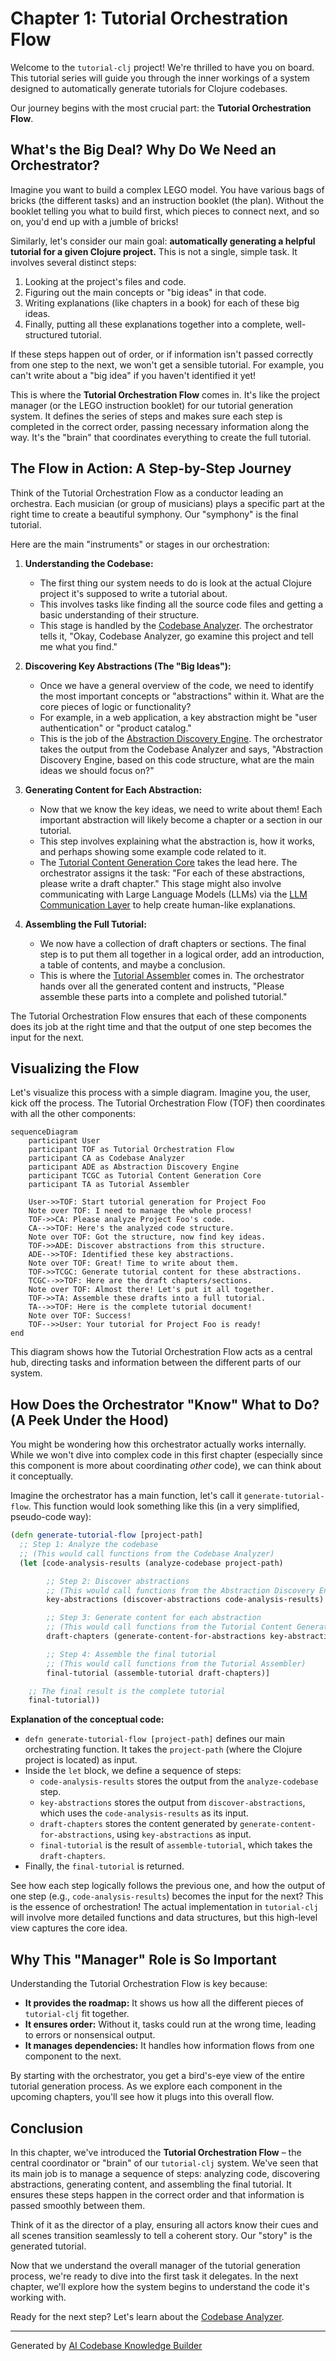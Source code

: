 # Chapter 1: Tutorial Orchestration Flow

Welcome to the `tutorial-clj` project! We're thrilled to have you on board. This tutorial series will guide you through the inner workings of a system designed to automatically generate tutorials for Clojure codebases.

Our journey begins with the most crucial part: the **Tutorial Orchestration Flow**.

## What's the Big Deal? Why Do We Need an Orchestrator?

Imagine you want to build a complex LEGO model. You have various bags of bricks (the different tasks) and an instruction booklet (the plan). Without the booklet telling you what to build first, which pieces to connect next, and so on, you'd end up with a jumble of bricks!

Similarly, let's consider our main goal: **automatically generating a helpful tutorial for a given Clojure project.**
This is not a single, simple task. It involves several distinct steps:
1.  Looking at the project's files and code.
2.  Figuring out the main concepts or "big ideas" in that code.
3.  Writing explanations (like chapters in a book) for each of these big ideas.
4.  Finally, putting all these explanations together into a complete, well-structured tutorial.

If these steps happen out of order, or if information isn't passed correctly from one step to the next, we won't get a sensible tutorial. For example, you can't write about a "big idea" if you haven't identified it yet!

This is where the **Tutorial Orchestration Flow** comes in. It's like the project manager (or the LEGO instruction booklet) for our tutorial generation system. It defines the series of steps and makes sure each step is completed in the correct order, passing necessary information along the way. It's the "brain" that coordinates everything to create the full tutorial.

## The Flow in Action: A Step-by-Step Journey

Think of the Tutorial Orchestration Flow as a conductor leading an orchestra. Each musician (or group of musicians) plays a specific part at the right time to create a beautiful symphony. Our "symphony" is the final tutorial.

Here are the main "instruments" or stages in our orchestration:

1.  **Understanding the Codebase:**
    *   The first thing our system needs to do is look at the actual Clojure project it's supposed to write a tutorial about.
    *   This involves tasks like finding all the source code files and getting a basic understanding of their structure.
    *   This stage is handled by the [Codebase Analyzer](02_codebase_analyzer.md). The orchestrator tells it, "Okay, Codebase Analyzer, go examine this project and tell me what you find."

2.  **Discovering Key Abstractions (The "Big Ideas"):**
    *   Once we have a general overview of the code, we need to identify the most important concepts or "abstractions" within it. What are the core pieces of logic or functionality?
    *   For example, in a web application, a key abstraction might be "user authentication" or "product catalog."
    *   This is the job of the [Abstraction Discovery Engine](03_abstraction_discovery_engine.md). The orchestrator takes the output from the Codebase Analyzer and says, "Abstraction Discovery Engine, based on this code structure, what are the main ideas we should focus on?"

3.  **Generating Content for Each Abstraction:**
    *   Now that we know the key ideas, we need to write about them! Each important abstraction will likely become a chapter or a section in our tutorial.
    *   This step involves explaining what the abstraction is, how it works, and perhaps showing some example code related to it.
    *   The [Tutorial Content Generation Core](04_tutorial_content_generation_core.md) takes the lead here. The orchestrator assigns it the task: "For each of these abstractions, please write a draft chapter." This stage might also involve communicating with Large Language Models (LLMs) via the [LLM Communication Layer](06_llm_communication_layer.md) to help create human-like explanations.

4.  **Assembling the Full Tutorial:**
    *   We now have a collection of draft chapters or sections. The final step is to put them all together in a logical order, add an introduction, a table of contents, and maybe a conclusion.
    *   This is where the [Tutorial Assembler](05_tutorial_assembler.md) comes in. The orchestrator hands over all the generated content and instructs, "Please assemble these parts into a complete and polished tutorial."

The Tutorial Orchestration Flow ensures that each of these components does its job at the right time and that the output of one step becomes the input for the next.

## Visualizing the Flow

Let's visualize this process with a simple diagram. Imagine you, the user, kick off the process. The Tutorial Orchestration Flow (TOF) then coordinates with all the other components:

```mermaid
sequenceDiagram
    participant User
    participant TOF as Tutorial Orchestration Flow
    participant CA as Codebase Analyzer
    participant ADE as Abstraction Discovery Engine
    participant TCGC as Tutorial Content Generation Core
    participant TA as Tutorial Assembler

    User->>TOF: Start tutorial generation for Project Foo
    Note over TOF: I need to manage the whole process!
    TOF->>CA: Please analyze Project Foo's code.
    CA-->>TOF: Here's the analyzed code structure.
    Note over TOF: Got the structure, now find key ideas.
    TOF->>ADE: Discover abstractions from this structure.
    ADE-->>TOF: Identified these key abstractions.
    Note over TOF: Great! Time to write about them.
    TOF->>TCGC: Generate tutorial content for these abstractions.
    TCGC-->>TOF: Here are the draft chapters/sections.
    Note over TOF: Almost there! Let's put it all together.
    TOF->>TA: Assemble these drafts into a full tutorial.
    TA-->>TOF: Here is the complete tutorial document!
    Note over TOF: Success!
    TOF-->>User: Your tutorial for Project Foo is ready!
end
```

This diagram shows how the Tutorial Orchestration Flow acts as a central hub, directing tasks and information between the different parts of our system.

## How Does the Orchestrator "Know" What to Do? (A Peek Under the Hood)

You might be wondering how this orchestrator actually works internally. While we won't dive into complex code in this first chapter (especially since this component is more about coordinating *other* code), we can think about it conceptually.

Imagine the orchestrator has a main function, let's call it `generate-tutorial-flow`. This function would look something like this (in a very simplified, pseudo-code way):

```clojure
(defn generate-tutorial-flow [project-path]
  ;; Step 1: Analyze the codebase
  ;; (This would call functions from the Codebase Analyzer)
  (let [code-analysis-results (analyze-codebase project-path)

        ;; Step 2: Discover abstractions
        ;; (This would call functions from the Abstraction Discovery Engine)
        key-abstractions (discover-abstractions code-analysis-results)

        ;; Step 3: Generate content for each abstraction
        ;; (This would call functions from the Tutorial Content Generation Core)
        draft-chapters (generate-content-for-abstractions key-abstractions)

        ;; Step 4: Assemble the final tutorial
        ;; (This would call functions from the Tutorial Assembler)
        final-tutorial (assemble-tutorial draft-chapters)]

    ;; The final result is the complete tutorial
    final-tutorial))
```

**Explanation of the conceptual code:**

*   `defn generate-tutorial-flow [project-path]` defines our main orchestrating function. It takes the `project-path` (where the Clojure project is located) as input.
*   Inside the `let` block, we define a sequence of steps:
    *   `code-analysis-results` stores the output from the `analyze-codebase` step.
    *   `key-abstractions` stores the output from `discover-abstractions`, which uses the `code-analysis-results` as its input.
    *   `draft-chapters` stores the content generated by `generate-content-for-abstractions`, using `key-abstractions` as input.
    *   `final-tutorial` is the result of `assemble-tutorial`, which takes the `draft-chapters`.
*   Finally, the `final-tutorial` is returned.

See how each step logically follows the previous one, and how the output of one step (e.g., `code-analysis-results`) becomes the input for the next? This is the essence of orchestration! The actual implementation in `tutorial-clj` will involve more detailed functions and data structures, but this high-level view captures the core idea.

## Why This "Manager" Role is So Important

Understanding the Tutorial Orchestration Flow is key because:

*   **It provides the roadmap:** It shows us how all the different pieces of `tutorial-clj` fit together.
*   **It ensures order:** Without it, tasks could run at the wrong time, leading to errors or nonsensical output.
*   **It manages dependencies:** It handles how information flows from one component to the next.

By starting with the orchestrator, you get a bird's-eye view of the entire tutorial generation process. As we explore each component in the upcoming chapters, you'll see how it plugs into this overall flow.

## Conclusion

In this chapter, we've introduced the **Tutorial Orchestration Flow** – the central coordinator or "brain" of our `tutorial-clj` system. We've seen that its main job is to manage a sequence of steps: analyzing code, discovering abstractions, generating content, and assembling the final tutorial. It ensures these steps happen in the correct order and that information is passed smoothly between them.

Think of it as the director of a play, ensuring all actors know their cues and all scenes transition seamlessly to tell a coherent story. Our "story" is the generated tutorial.

Now that we understand the overall manager of the tutorial generation process, we're ready to dive into the first task it delegates. In the next chapter, we'll explore how the system begins to understand the code it's working with.

Ready for the next step? Let's learn about the [Codebase Analyzer](02_codebase_analyzer.md).

---

Generated by [AI Codebase Knowledge Builder](https://github.com/The-Pocket/Tutorial-Codebase-Knowledge)